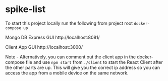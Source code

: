 # spike-list

To start this project locally run the following from project root
`docker-compose up`


Mongo DB Express GUI
http://localhost:8081/

Client App GUI
http://localhost:3000/


Note - Alternatively, you can comment out the client app in the docker-compose file and use `npm start` from `./client`
to start the React Client after the other parts are up. This will give you the correct ip address so you can access
the app from a mobile device on the same network.